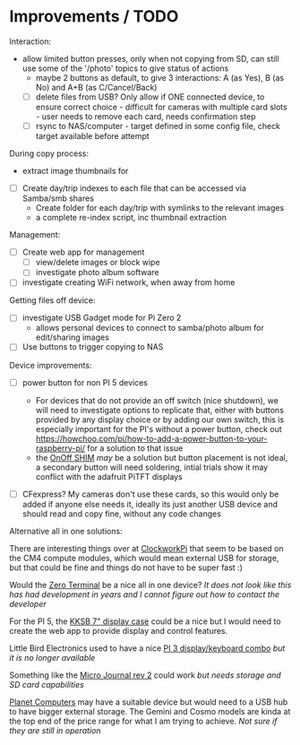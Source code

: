 # Improvements / TODO

Interaction:
- allow limited button presses, only when not copying from SD, can still use some of the '/photo' topics to give status of actions
  - maybe 2 buttons as default, to give 3 interactions: A (as Yes), B (as No) and A+B (as C/Cancel/Back)
  - [ ] delete files from USB? Only allow if ONE connected device, to ensure correct choice - difficult for cameras with multiple card slots - user needs to remove each card, needs confirmation step
  - [ ] rsync to NAS/computer - target defined in some config file, check target available before attempt 

During copy process:
- extract image thumbnails for 
- [ ] Create day/trip indexes to each file that can be accessed via Samba/smb shares
  - Create folder for each day/trip with symlinks to the relevant images
  - a complete re-index script, inc thumbnail extraction

Management: 
- [ ] Create web app for management
  - [ ] view/delete images or block wipe
  - [ ] investigate photo album software
- [ ] investigate creating WiFi network, when away from home

Getting files off device:
- [ ] investigate USB Gadget mode for Pi Zero 2
  - allows personal devices to connect to samba/photo album for edit/sharing images
- [ ] Use buttons to trigger copying to NAS

Device improvements:
- [ ] power button for non PI 5 devices
  - For devices that do not provide an off switch (nice shutdown), we will need to investigate options to replicate that, either with buttons provided by any display choice or by adding our own switch, this is especially important for the PI's without a power button, check out https://howchoo.com/pi/how-to-add-a-power-button-to-your-raspberry-pi/ for a solution to that issue 
  - the [OnOff SHIM](https://thepihut.com/products/onoff-shim) _may_ be a solution but button placement is not ideal, a secondary button will need soldering, intial trials show it may conflict with the adafruit PiTFT displays

- [ ] CFexpress? My cameras don't use these cards, so this would only be added if anyone else needs it, ideally its just another USB device and should read and copy fine, without any code changes


Alternative all in one solutions:

There are interesting things over at [ClockworkPi](https://www.clockworkpi.com/shop) that seem to be based on the CM4 compute modules, which would mean external USB for storage, but that could be fine and things do not have to be super fast :)

Would the [Zero Terminal](https://n-o-d-e.net/zeroterminal3.html) be a nice all in one device? _It does not look like this has had development in years and I cannot figure out how to contact the developer_

For the PI 5, the [KKSB 7" display case](https://thepihut.com/products/kksb-case-for-raspberry-pi-5-and-the-official-raspberry-pi-7-touchscreen) could be a nice but I would need to create the web app to provide display and control features.

Little Bird Electronics used to have a nice [PI 3 display/keyboard combo](https://littlebirdelectronics.com.au/products/raspberry-pi-3-2b-zero-mini-portable-2-4ghz-wireless-touchpad-keyboard-with-backlight) _but it is no longer available_

Something like the [Micro Journal rev 2](https://liliputing.com/micro-journal-rev-2-revamp-is-a-compact-word-processor-with-a-mechanical-keyboard-and-a-clamshell-design/) could work _but needs storage and SD card capabilities_

[Planet Computers](https://www.www3.planetcom.co.uk/) may have a suitable device but would need to a USB hub to have bigger external storage. The Gemini and Cosmo models are kinda at the top end of the price range for what I am trying to achieve. _Not sure if they are still in operation_
